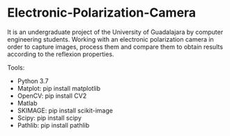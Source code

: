 # Electronic-Polarization-Camera
It is an undergraduate project of the University of Guadalajara by computer engineering students. Working with an electronic polarization camera in order to capture images, process them and compare them to obtain results according to the reflexion properties.


Tools:
 - Python 3.7
 - Matplot: pip install matplotlib
 - OpenCV: pip install CV2
 - Matlab
 - SKIMAGE: pip install scikit-image
 - Scipy: pip install scipy
 - Pathlib: pip install pathlib
